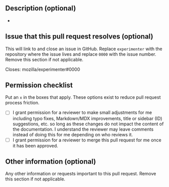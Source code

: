 ## Description (optional)

-

## Issue that this pull request resolves (optional)

This will link to and close an issue in GitHub. Replace `experimenter` with the repository where the issue lives and replace `0000` with the issue number. Remove this section if not applicable.

Closes: mozilla/experimenter#0000

## Permission checklist

Put an `x` in the boxes that apply. These options exist to reduce pull request process friction.

- [ ] I grant permission for a reviewer to make small adjustments for me including typo fixes, Markdown/MDX improvements, title or sidebar (ID) suggestions, etc. so long as these changes do not impact the content of the documentation. I understand the reviewer may leave comments instead of doing this for me depending on who reviews it.
- [ ] I grant permission for a reviewer to merge this pull request for me once it has been approved.

## Other information (optional)

Any other information or requests important to this pull request. Remove this section if not applicable.

